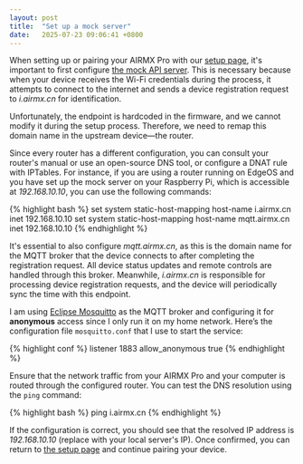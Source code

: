 ```yaml
---
layout: post
title:  "Set up a mock server"
date:   2025-07-23 09:06:41 +0800
---
```


When setting up or pairing your AIRMX Pro with our [setup page][setup-page],
it's important to first configure [the mock API server][server]. This is
necessary because when your device receives the Wi-Fi credentials during
the process, it attempts to connect to the internet and sends a device
registration request to _i.airmx.cn_ for identification.

Unfortunately, the endpoint is hardcoded in the firmware, and we cannot modify
it during the setup process. Therefore, we need to remap this domain name in
the upstream device—the router.

Since every router has a different configuration, you can consult your
router's manual or use an open-source DNS tool, or configure a DNAT rule
with IPTables. For instance, if you are using a router running on EdgeOS and
you have set up the mock server on your Raspberry Pi, which is accessible at
_192.168.10.10_, you can use the following commands:

{% highlight bash %}
set system static-host-mapping host-name i.airmx.cn inet 192.168.10.10
set system static-host-mapping host-name mqtt.airmx.cn inet 192.168.10.10
{% endhighlight %}

It's essential to also configure _mqtt.airmx.cn_, as this is the domain name
for the MQTT broker that the device connects to after completing the
registration request. All device status updates and remote controls are
handled through this broker. Meanwhile, _i.airmx.cn_ is responsible for
processing device registration requests, and the device will periodically sync
the time with this endpoint.

I am using [Eclipse Mosquitto][mosquitto] as the MQTT broker and configuring
it for **anonymous** access since I only run it on my home network. Here’s the
configuration file `mosquitto.conf` that I use to start the service:

{% highlight conf %}
listener 1883
allow_anonymous true
{% endhighlight %}

Ensure that the network traffic from your AIRMX Pro and your computer is
routed through the configured router. You can test the DNS resolution using
the `ping` command:

{% highlight bash %}
ping i.airmx.cn
{% endhighlight %}

If the configuration is correct, you should see that the resolved IP address
is _192.168.10.10_ (replace with your local server's IP). Once confirmed, you
can return to [the setup page][setup-page] and continue pairing your device.


[setup-page]: https://github.com/openairmx/setup
[server]: https://github.com/openairmx/server
[mosquitto]: https://mosquitto.org
